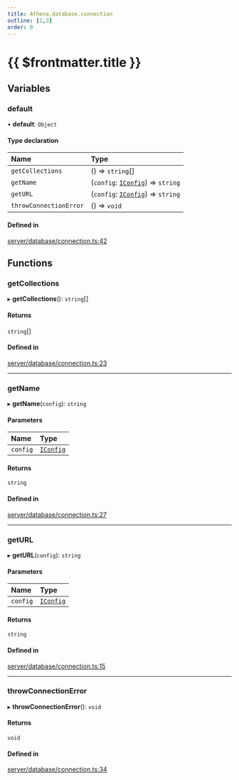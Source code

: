 ```yaml
---
title: Athena.database.connection
outline: [1,3]
order: 0
---
```


# {{ $frontmatter.title }}


## Variables

### default

• **default**: `Object`

#### Type declaration

| Name | Type |
| :------ | :------ |
| `getCollections` | () => `string`[] |
| `getName` | (`config`: [`IConfig`](../interfaces/server_interface_iConfig_IConfig.md)) => `string` |
| `getURL` | (`config`: [`IConfig`](../interfaces/server_interface_iConfig_IConfig.md)) => `string` |
| `throwConnectionError` | () => `void` |

#### Defined in

[server/database/connection.ts:42](https://github.com/Stuyk/altv-athena/blob/2ba937d/src/core/server/database/connection.ts#L42)

## Functions

### getCollections

▸ **getCollections**(): `string`[]

#### Returns

`string`[]

#### Defined in

[server/database/connection.ts:23](https://github.com/Stuyk/altv-athena/blob/2ba937d/src/core/server/database/connection.ts#L23)

___

### getName

▸ **getName**(`config`): `string`

#### Parameters

| Name | Type |
| :------ | :------ |
| `config` | [`IConfig`](../interfaces/server_interface_iConfig_IConfig.md) |

#### Returns

`string`

#### Defined in

[server/database/connection.ts:27](https://github.com/Stuyk/altv-athena/blob/2ba937d/src/core/server/database/connection.ts#L27)

___

### getURL

▸ **getURL**(`config`): `string`

#### Parameters

| Name | Type |
| :------ | :------ |
| `config` | [`IConfig`](../interfaces/server_interface_iConfig_IConfig.md) |

#### Returns

`string`

#### Defined in

[server/database/connection.ts:15](https://github.com/Stuyk/altv-athena/blob/2ba937d/src/core/server/database/connection.ts#L15)

___

### throwConnectionError

▸ **throwConnectionError**(): `void`

#### Returns

`void`

#### Defined in

[server/database/connection.ts:34](https://github.com/Stuyk/altv-athena/blob/2ba937d/src/core/server/database/connection.ts#L34)
